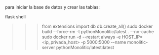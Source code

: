 para iniciar la base de datos y crear las tablas:

flask shell
>>> from extensions import db
>>> db.create_all()
    sudo docker build --force-rm -t pythonMonolitic/latest . --no-cache
    sudo docker run -d --restart always   -e HOST_IP=<ip_privada_host>   -p 5000:5000   --name monolitic-server   pythonMonolitic/latest:latest